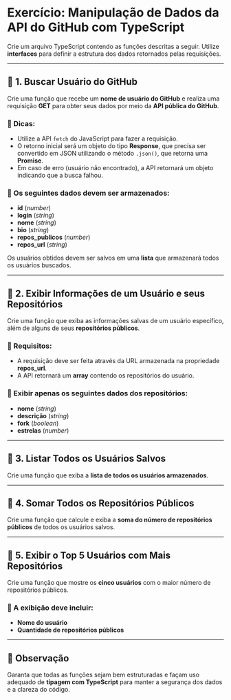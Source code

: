 # Exercício: Manipulação de Dados da API do GitHub com TypeScript  

Crie um arquivo TypeScript contendo as funções descritas a seguir. Utilize **interfaces** para definir a estrutura dos dados retornados pelas requisições.  

---

## 📌 1. Buscar Usuário do GitHub  
Crie uma função que recebe um **nome de usuário do GitHub** e realiza uma requisição **GET** para obter seus dados por meio da **API pública do GitHub**.  

### 🔹 Dicas:  
- Utilize a API `fetch` do JavaScript para fazer a requisição.  
- O retorno inicial será um objeto do tipo **Response**, que precisa ser convertido em JSON utilizando o método `.json()`, que retorna uma **Promise**.  
- Em caso de erro (usuário não encontrado), a API retornará um objeto indicando que a busca falhou.  

### 🎯 Os seguintes dados devem ser armazenados:  
- **id** (*number*)  
- **login** (*string*)  
- **nome** (*string*)  
- **bio** (*string*)  
- **repos_publicos** (*number*)  
- **repos_url** (*string*)  

Os usuários obtidos devem ser salvos em uma **lista** que armazenará todos os usuários buscados.  

---

## 📌 2. Exibir Informações de um Usuário e seus Repositórios  
Crie uma função que exiba as informações salvas de um usuário específico, além de alguns de seus **repositórios públicos**.  

### 🔹 Requisitos:  
- A requisição deve ser feita através da URL armazenada na propriedade **repos_url**.  
- A API retornará um **array** contendo os repositórios do usuário.  

### 🎯 Exibir apenas os seguintes dados dos repositórios:  
- **nome** (*string*)  
- **descrição** (*string*)  
- **fork** (*boolean*)  
- **estrelas** (*number*)  

---

## 📌 3. Listar Todos os Usuários Salvos  
Crie uma função que exiba a **lista de todos os usuários armazenados**.  

---

## 📌 4. Somar Todos os Repositórios Públicos  
Crie uma função que calcule e exiba a **soma do número de repositórios públicos** de todos os usuários salvos.  

---

## 📌 5. Exibir o Top 5 Usuários com Mais Repositórios  
Crie uma função que mostre os **cinco usuários** com o maior número de repositórios públicos.  

### 🎯 A exibição deve incluir:  
- **Nome do usuário**  
- **Quantidade de repositórios públicos**  

---

## 📝 Observação  
Garanta que todas as funções sejam bem estruturadas e façam uso adequado de **tipagem com TypeScript** para manter a segurança dos dados e a clareza do código.  
